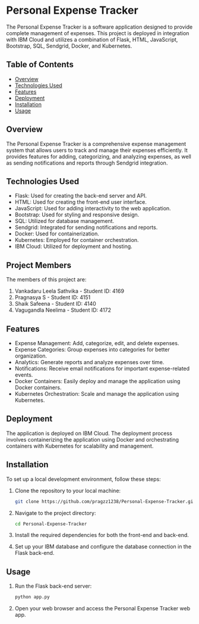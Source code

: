 # Personal Expense Tracker

The Personal Expense Tracker is a software application designed to provide complete management of expenses. This project is deployed in integration with IBM Cloud and utilizes a combination of Flask, HTML, JavaScript, Bootstrap, SQL, Sendgrid, Docker, and Kubernetes.

## Table of Contents

- [Overview](#overview)
- [Technologies Used](#technologies-used)
- [Features](#features)
- [Deployment](#deployment)
- [Installation](#installation)
- [Usage](#usage)

## Overview

The Personal Expense Tracker is a comprehensive expense management system that allows users to track and manage their expenses efficiently. It provides features for adding, categorizing, and analyzing expenses, as well as sending notifications and reports through Sendgrid integration.

## Technologies Used

- Flask: Used for creating the back-end server and API.
- HTML: Used for creating the front-end user interface.
- JavaScript: Used for adding interactivity to the web application.
- Bootstrap: Used for styling and responsive design.
- SQL: Utilized for database management.
- Sendgrid: Integrated for sending notifications and reports.
- Docker: Used for containerization.
- Kubernetes: Employed for container orchestration.
- IBM Cloud: Utilized for deployment and hosting.

## Project Members

The members of this project are:

1. Vankadaru Leela Sathvika - Student ID: 4169
2. Pragnasya S - Student ID: 4151
3. Shaik Safeena - Student ID: 4140
4. Vagugandla Neelima - Student ID: 4172

## Features

- Expense Management: Add, categorize, edit, and delete expenses.
- Expense Categories: Group expenses into categories for better organization.
- Analytics: Generate reports and analyze expenses over time.
- Notifications: Receive email notifications for important expense-related events.
- Docker Containers: Easily deploy and manage the application using Docker containers.
- Kubernetes Orchestration: Scale and manage the application using Kubernetes.

## Deployment

The application is deployed on IBM Cloud. The deployment process involves containerizing the application using Docker and orchestrating containers with Kubernetes for scalability and management.

## Installation

To set up a local development environment, follow these steps:

1. Clone the repository to your local machine:

   ```bash
   git clone https://github.com/pragzz1238/Personal-Expense-Tracker.git

2. Navigate to the project directory:

     ```bash
     cd Personal-Expense-Tracker
     ```

3. Install the required dependencies for both the front-end and back-end.

4. Set up your IBM database and configure the database connection in the Flask back-end.

 ## Usage

1. Run the Flask back-end server:
    ```bash
    python app.py
    ```
7. Open your web browser and access the Personal Expense Tracker web app.

